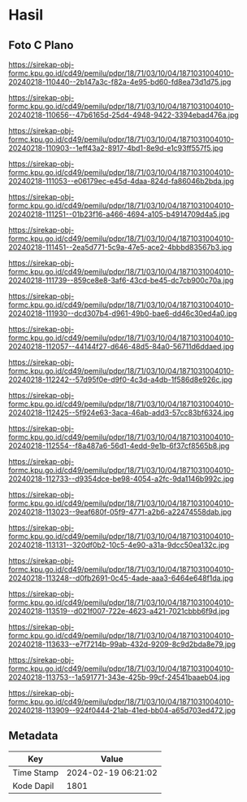 # Hasil

## Foto C Plano

https://sirekap-obj-formc.kpu.go.id/cd49/pemilu/pdpr/18/71/03/10/04/1871031004010-20240218-110440--2b147a3c-f82a-4e95-bd60-fd8ea73d1d75.jpg

https://sirekap-obj-formc.kpu.go.id/cd49/pemilu/pdpr/18/71/03/10/04/1871031004010-20240218-110656--47b6165d-25d4-4948-9422-3394ebad476a.jpg

https://sirekap-obj-formc.kpu.go.id/cd49/pemilu/pdpr/18/71/03/10/04/1871031004010-20240218-110903--1eff43a2-8917-4bd1-8e9d-e1c93ff557f5.jpg

https://sirekap-obj-formc.kpu.go.id/cd49/pemilu/pdpr/18/71/03/10/04/1871031004010-20240218-111053--e06179ec-e45d-4daa-824d-fa86046b2bda.jpg

https://sirekap-obj-formc.kpu.go.id/cd49/pemilu/pdpr/18/71/03/10/04/1871031004010-20240218-111251--01b23f16-a466-4694-a105-b4914709d4a5.jpg

https://sirekap-obj-formc.kpu.go.id/cd49/pemilu/pdpr/18/71/03/10/04/1871031004010-20240218-111451--2ea5d771-5c9a-47e5-ace2-4bbbd83567b3.jpg

https://sirekap-obj-formc.kpu.go.id/cd49/pemilu/pdpr/18/71/03/10/04/1871031004010-20240218-111739--859ce8e8-3af6-43cd-be45-dc7cb900c70a.jpg

https://sirekap-obj-formc.kpu.go.id/cd49/pemilu/pdpr/18/71/03/10/04/1871031004010-20240218-111930--dcd307b4-d961-49b0-bae6-dd46c30ed4a0.jpg

https://sirekap-obj-formc.kpu.go.id/cd49/pemilu/pdpr/18/71/03/10/04/1871031004010-20240218-112057--44144f27-d646-48d5-84a0-56711d6ddaed.jpg

https://sirekap-obj-formc.kpu.go.id/cd49/pemilu/pdpr/18/71/03/10/04/1871031004010-20240218-112242--57d95f0e-d9f0-4c3d-a4db-1f586d8e926c.jpg

https://sirekap-obj-formc.kpu.go.id/cd49/pemilu/pdpr/18/71/03/10/04/1871031004010-20240218-112425--5f924e63-3aca-46ab-add3-57cc83bf6324.jpg

https://sirekap-obj-formc.kpu.go.id/cd49/pemilu/pdpr/18/71/03/10/04/1871031004010-20240218-112554--f8a487a6-56d1-4edd-9e1b-6f37cf8565b8.jpg

https://sirekap-obj-formc.kpu.go.id/cd49/pemilu/pdpr/18/71/03/10/04/1871031004010-20240218-112733--d9354dce-be98-4054-a2fc-9da1146b992c.jpg

https://sirekap-obj-formc.kpu.go.id/cd49/pemilu/pdpr/18/71/03/10/04/1871031004010-20240218-113023--9eaf680f-05f9-4771-a2b6-a22474558dab.jpg

https://sirekap-obj-formc.kpu.go.id/cd49/pemilu/pdpr/18/71/03/10/04/1871031004010-20240218-113131--320df0b2-10c5-4e90-a31a-9dcc50ea132c.jpg

https://sirekap-obj-formc.kpu.go.id/cd49/pemilu/pdpr/18/71/03/10/04/1871031004010-20240218-113248--d0fb2691-0c45-4ade-aaa3-6464e648f1da.jpg

https://sirekap-obj-formc.kpu.go.id/cd49/pemilu/pdpr/18/71/03/10/04/1871031004010-20240218-113519--d021f007-722e-4623-a421-7021cbbb6f9d.jpg

https://sirekap-obj-formc.kpu.go.id/cd49/pemilu/pdpr/18/71/03/10/04/1871031004010-20240218-113633--e7f7214b-99ab-432d-9209-8c9d2bda8e79.jpg

https://sirekap-obj-formc.kpu.go.id/cd49/pemilu/pdpr/18/71/03/10/04/1871031004010-20240218-113753--1a591771-343e-425b-99cf-24541baaeb04.jpg

https://sirekap-obj-formc.kpu.go.id/cd49/pemilu/pdpr/18/71/03/10/04/1871031004010-20240218-113909--924f0444-21ab-41ed-bb04-a65d703ed472.jpg


## Metadata

| Key        | Value               |
| ---------- | ------------------- |
| Time Stamp | 2024-02-19 06:21:02 |
| Kode Dapil | 1801                |



